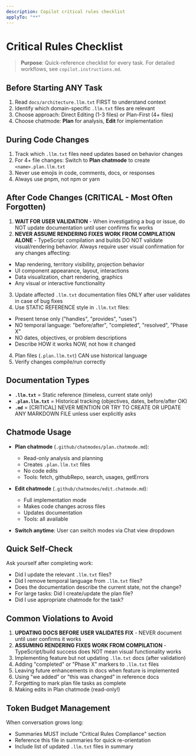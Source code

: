 ```yaml
---
description: Copilot critical rules checklist
applyTo: "**"
---
```


# Critical Rules Checklist

> **Purpose**: Quick-reference checklist for every task. For detailed workflows, see `copilot.instructions.md`.

## Before Starting ANY Task
1. Read `docs/architecture.llm.txt` FIRST to understand context
2. Identify which domain-specific `.llm.txt` files are relevant
3. Choose approach: Direct Editing (1-3 files) or Plan-First (4+ files)
4. Choose chatmode: **Plan** for analysis, **Edit** for implementation

## During Code Changes
1. Track which `.llm.txt` files need updates based on behavior changes
2. For 4+ file changes: Switch to **Plan chatmode** to create `<name>.plan.llm.txt`
3. Never use emojis in code, comments, docs, or responses
4. Always use pnpm, not npm or yarn

## After Code Changes (CRITICAL - Most Often Forgotten)
1. **WAIT FOR USER VALIDATION** - When investigating a bug or issue, do NOT update documentation until user confirms fix works
2. **NEVER ASSUME RENDERING FIXES WORK FROM COMPILATION ALONE** - TypeScript compilation and builds DO NOT validate visual/rendering behavior. Always require user visual confirmation for any changes affecting:
  - Map rendering, territory visibility, projection behavior
  - UI component appearance, layout, interactions
  - Data visualization, chart rendering, graphics
  - Any visual or interactive functionality
3. Update affected `.llm.txt` documentation files ONLY after user validates in case of bug fixes
3. Use STATIC REFERENCE style in `.llm.txt` files:
- Present tense only ("handles", "provides", "uses")
- NO temporal language: "before/after", "completed", "resolved", "Phase X"
- NO dates, objectives, or problem descriptions
- Describe HOW it works NOW, not how it changed
4. Plan files (`.plan.llm.txt`) CAN use historical language
5. Verify changes compile/run correctly

## Documentation Types
- **`.llm.txt`** = Static reference (timeless, current state only)
- **`.plan.llm.txt`** = Historical tracking (objectives, dates, before/after OK)
- **`.md`** = [CRITICAL] NEVER MENTION OR TRY TO CREATE OR UPDATE ANY MARKDOWN FILE unless user explicitly asks

## Chatmode Usage
- **Plan chatmode** (`.github/chatmodes/plan.chatmode.md`):
  - Read-only analysis and planning
  - Creates `.plan.llm.txt` files
  - No code edits
  - Tools: fetch, githubRepo, search, usages, getErrors
  
- **Edit chatmode** (`.github/chatmodes/edit.chatmode.md`):
  - Full implementation mode
  - Makes code changes across files
  - Updates documentation
  - Tools: all available

- **Switch anytime**: User can switch modes via Chat view dropdown

## Quick Self-Check
Ask yourself after completing work:
- Did I update the relevant `.llm.txt` files?
- Did I remove temporal language from `.llm.txt` files?
- Does the documentation describe the current state, not the change?
- For large tasks: Did I create/update the plan file?
- Did I use appropriate chatmode for the task?

## Common Violations to Avoid
1. **UPDATING DOCS BEFORE USER VALIDATES FIX** - NEVER document until user confirms it works
2. **ASSUMING RENDERING FIXES WORK FROM COMPILATION** - TypeScript/build success does NOT mean visual functionality works
3. Implementing feature but not updating `.llm.txt` docs (after validation)
4. Adding "completed" or "Phase X" markers to `.llm.txt` files
5. Leaving future enhancements in docs when feature is implemented
6. Using "we added" or "this was changed" in reference docs
7. Forgetting to mark plan file tasks as complete
8. Making edits in Plan chatmode (read-only!)

## Token Budget Management
When conversation grows long:
- Summaries MUST include "Critical Rules Compliance" section
- Reference this file in summaries for quick re-orientation
- Include list of updated `.llm.txt` files in summary
